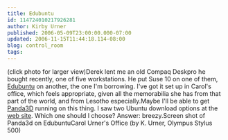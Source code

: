 ```yaml
---
title: Edubuntu
id: 114724010217926281
author: Kirby Urner
published: 2006-05-09T23:00:00.000-07:00
updated: 2006-11-15T11:44:18.114-08:00
blog: control_room
tags: 
---
```


[](http://photos1.blogger.com/blogger/1134/545/1600/caroloffice.0.jpg)(click photo for larger view)Derek lent me an old Compaq Deskpro he bought recently, one of five workstations. He put Suse 10 on one of them, [Edubuntu](http://worldgame.blogspot.com/2006/04/launch-pad.html) on another, the one I'm borrowing. I've got it set up in Carol's office, which feels appropriate, given all the memorabilia she has from that part of the world, and from Lesotho especially.Maybe I'll be able to get [Panda3D](http://worldgame.blogspot.com/2006/05/panda3d.html) running on this thing.  I saw two Ubuntu download options at the [web site](http://panda3d.org/download.php).  Which one should I choose?  Answer:  breezy.[](http://photos1.blogger.com/blogger/1134/545/1600/panda3dedubuntu.jpg)Screen shot of Panda3d on EdubuntuCarol Urner's Office (by K. Urner, Olympus Stylus 500)